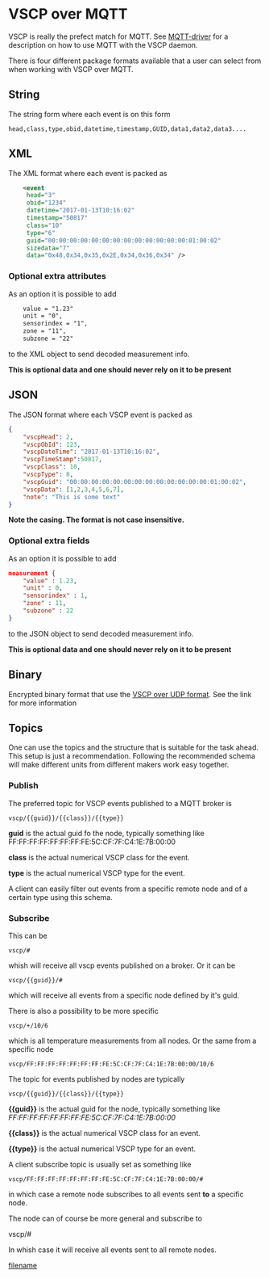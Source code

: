 # VSCP over MQTT

VSCP is really the prefect match for MQTT. See [MQTT-driver](https://github.com/grodansparadis/vscpl2drv-mqtt) for a description on how to use MQTT with the VSCP daemon. 

There is four different package formats available that a user can select from when working with VSCP over MQTT. 

## String

The string form where each event is on this form

    head,class,type,obid,datetime,timestamp,GUID,data1,data2,data3....

## XML

The XML format where each event is packed as

```xml
    <event
     head="3"
     obid="1234"
     datetime="2017-01-13T10:16:02"
     timestamp="50817"
     class="10"
     type="6"
     guid="00:00:00:00:00:00:00:00:00:00:00:00:00:01:00:02"
     sizedata="7"
     data="0x48,0x34,0x35,0x2E,0x34,0x36,0x34" />
```

### Optional extra attributes

As an option it is possible to add

```xml
    value = "1.23"
    unit = "0",
    sensorindex = "1",
    zone = "11",
    subzone = "22"
```

to the XML object to send decoded measurement info. 

**This is optional data and one should never rely on it to be present**

## JSON

The JSON format where each VSCP event is packed as

```json
{
    "vscpHead": 2,
    "vscpObId": 123,
    "vscpDateTime": "2017-01-13T10:16:02",
    "vscpTimeStamp":50817,
    "vscpClass": 10,
    "vscpType": 8,
    "vscpGuid": "00:00:00:00:00:00:00:00:00:00:00:00:00:01:00:02",
    "vscpData": [1,2,3,4,5,6,7],
    "note": "This is some text"
}
```
__Note the casing. The format is **not** case insensitive.__

### Optional extra fields

As an option it is possible to add

```json
measurement {
    "value" : 1.23,
    "unit" : 0,
    "sensorindex" : 1,
    "zone" : 11,
    "subzone" : 22
}
```

to the JSON object to send decoded measurement info. 

**This is optional data and one should never rely on it to be present**

## Binary
Encrypted binary format that use the [VSCP over UDP format](./vscp_over_udp.md). See the link for more information


## Topics

One can use the topics and the structure that is suitable for the task ahead. This setup is just a recommendation. Following the recommended schema will make different units from different makers work easy together. 

### Publish

The preferred topic for VSCP events published to a MQTT broker is

    vscp/{{guid}}/{{class}}/{{type}}

**guid** is the actual guid fo the node, typically something like FF:FF:FF:FF:FF:FF:FF:FE:5C:CF:7F:C4:1E:7B:00:00

**class** is the actual numerical VSCP class for the event.

**type** is the actual numerical VSCP type for the event.

A client can easily filter out events from a specific remote node and of a certain type using this schema.

### Subscribe

This can be

```
vscp/#
```

whish will receive all vscp events published on a broker. Or it can be

```
vscp/{{guid}}/#
```

which will receive all events from a specific node defined by it's guid.

There is also a possibility to be more specific

```
vscp/+/10/6
```

which is all temperature measurements from all nodes. Or the same from a specific node

```
vscp/FF:FF:FF:FF:FF:FF:FF:FE:5C:CF:7F:C4:1E:7B:00:00/10/6
```

The topic for events published by nodes are typically

```
vscp/{{guid}}/{{class}}/{{type}}
```

**{{guid}}** is the actual guid for the node, typically something like _FF:FF:FF:FF:FF:FF:FF:FE:5C:CF:7F:C4:1E:7B:00:00_

**{{class}}** is the actual numerical VSCP class for an event.

**{{type}}** is the actual numerical VSCP type for an event.

A client subscribe topic is usually set as something like

```
vscp/FF:FF:FF:FF:FF:FF:FF:FE:5C:CF:7F:C4:1E:7B:00:00/#
```

in which case a remote node subscribes to all events sent **to** a specific node.

The node can of course be more general and subscribe to

 vscp/#

In whish case it will receive all events sent to all remote nodes.



[filename](./bottom_copyright.md ':include')
